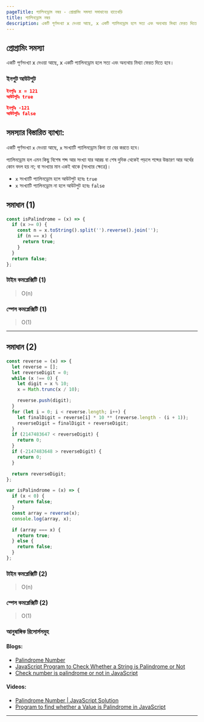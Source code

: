```yaml
---
pageTitle: প্যালিনড্রোম নম্বর - প্রোগ্রামিং সমস্যা সমাধানের হাতেখড়ি
title: প্যালিনড্রোম নম্বর
description: একটি পূর্ণসংখ্যা x দেওয়া আছে, x একটি প্যালিনড্রোম হলে সত্য এবং অন্যথায় মিথ্যা ফেরত দিতে হবে।
---
```


## প্রোগ্রামিং সমস্যা

একটি পূর্ণসংখ্যা x দেওয়া আছে, x একটি প্যালিনড্রোম হলে সত্য এবং অন্যথায় মিথ্যা ফেরত দিতে হবে।

### ইনপুট আউটপুট

```json
ইনপুটঃ x = 121
আউটপুটঃ true

ইনপুটঃ -121
আউটপুটঃ false

```

## সমস্যার বিস্তারিত ব্যাখ্যা:

একটি পূর্ণসংখ্যা `x` দেওয়া আছে, `x` সংখ্যাটি প্যালিনড্রোম কিনা তা বের করতে হবে।

প্যালিনড্রোম হল এমন কিছু বিশেষ শব্দ আর সংখ্যা যার আরম্ভ বা শেষ দুদিক থেকেই পড়লে শব্দের উচ্চারণ আর অর্থের কোন বদল হয় না; বা সংখ্যার মান একই থাকে (সংখ্যার ক্ষেত্রে)।

- `x` সংখ্যাটি প্যালিনড্রোম হলে আউটপুট হবেঃ `true`
- `x` সংখ্যাটি প্যালিনড্রোম না হলে আউটপুট হবেঃ `false`

## সমাধান (1)

```js
const isPalindrome = (x) => {
  if (x >= 0) {
    const n = x.toString().split('').reverse().join('');
    if (n == x) {
      return true;
    }
  }
  return false;
};
```

### টাইম কমপ্লেক্সিটি (1)

> O(n)

### স্পেস কমপ্লেক্সিটি (1)

> O(1)

---

## সমাধান (2)

```js
const reverse = (x) => {
  let reverse = [];
  let reverseDigit = 0;
  while (x !== 0) {
    let digit = x % 10;
    x = Math.trunc(x / 10);

    reverse.push(digit);
  }
  for (let i = 0; i < reverse.length; i++) {
    let finalDigit = reverse[i] * 10 ** (reverse.length - (i + 1));
    reverseDigit = finalDigit + reverseDigit;
  }
  if (2147483647 < reverseDigit) {
    return 0;
  }
  if (-2147483648 > reverseDigit) {
    return 0;
  }

  return reverseDigit;
};

var isPalindrome = (x) => {
  if (x < 0) {
    return false;
  }
  const array = reverse(x);
  console.log(array, x);

  if (array === x) {
    return true;
  } else {
    return false;
  }
};
```

### টাইম কমপ্লেক্সিটি (2)

> O(n)

### স্পেস কমপ্লেক্সিটি (2)

> O(1)

### আনুষাঙ্গিক রিসোর্সসমুহ

#### Blogs:

- [Palindrome Number](https://leetcode.com/problems/palindrome-number/)
- [JavaScript Program to Check Whether a String is Palindrome or Not](https://www.programiz.com/javascript/examples/palindrome)
- [Check number is palindrome or not in JavaScript](https://www.includehelp.com/code-snippets/check-number-is-palindrome-or-not-in-javascript.aspx)

#### Videos:

- [Palindrome Number | JavaScript Solution](https://www.youtube.com/watch?v=GILypEIcMQM)
- [Program to find whether a Value is Palindrome in JavaScript](https://www.youtube.com/watch?v=7DCEd7e9o4Q)

---
